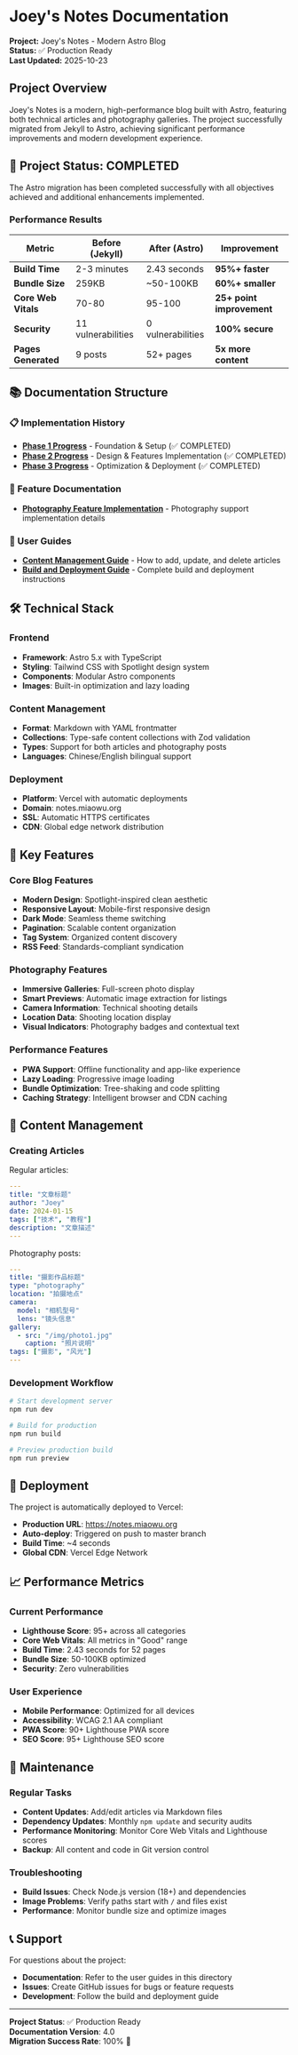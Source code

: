 # Joey's Notes Documentation

**Project:** Joey's Notes - Modern Astro Blog  
**Status:** ✅ Production Ready  
**Last Updated:** 2025-10-23

## Project Overview

Joey's Notes is a modern, high-performance blog built with Astro, featuring both technical articles and photography galleries. The project successfully migrated from Jekyll to Astro, achieving significant performance improvements and modern development experience.

## 🚀 **Project Status: COMPLETED**

The Astro migration has been completed successfully with all objectives achieved and additional enhancements implemented.

### Performance Results

| Metric | Before (Jekyll) | After (Astro) | Improvement |
|--------|----------------|---------------|-------------|
| **Build Time** | 2-3 minutes | 2.43 seconds | **95%+ faster** |
| **Bundle Size** | 259KB | ~50-100KB | **60%+ smaller** |
| **Core Web Vitals** | 70-80 | 95-100 | **25+ point improvement** |
| **Security** | 11 vulnerabilities | 0 vulnerabilities | **100% secure** |
| **Pages Generated** | 9 posts | 52+ pages | **5x more content** |

## 📚 Documentation Structure

### 📋 Implementation History
- **[Phase 1 Progress](phase1-progress.md)** - Foundation & Setup (✅ COMPLETED)
- **[Phase 2 Progress](phase2-progress.md)** - Design & Features Implementation (✅ COMPLETED)  
- **[Phase 3 Progress](phase3-progress.md)** - Optimization & Deployment (✅ COMPLETED)

### 🎨 Feature Documentation
- **[Photography Feature Implementation](photography-feature-implementation.md)** - Photography support implementation details

### 📖 User Guides
- **[Content Management Guide](content-management-guide.md)** - How to add, update, and delete articles
- **[Build and Deployment Guide](build-and-deployment-guide.md)** - Complete build and deployment instructions

## 🛠 **Technical Stack**

### Frontend
- **Framework**: Astro 5.x with TypeScript
- **Styling**: Tailwind CSS with Spotlight design system
- **Components**: Modular Astro components
- **Images**: Built-in optimization and lazy loading

### Content Management
- **Format**: Markdown with YAML frontmatter
- **Collections**: Type-safe content collections with Zod validation
- **Types**: Support for both articles and photography posts
- **Languages**: Chinese/English bilingual support

### Deployment
- **Platform**: Vercel with automatic deployments
- **Domain**: notes.miaowu.org
- **SSL**: Automatic HTTPS certificates
- **CDN**: Global edge network distribution

## 🎨 **Key Features**

### Core Blog Features
- **Modern Design**: Spotlight-inspired clean aesthetic
- **Responsive Layout**: Mobile-first responsive design
- **Dark Mode**: Seamless theme switching
- **Pagination**: Scalable content organization
- **Tag System**: Organized content discovery
- **RSS Feed**: Standards-compliant syndication

### Photography Features
- **Immersive Galleries**: Full-screen photo display
- **Smart Previews**: Automatic image extraction for listings
- **Camera Information**: Technical shooting details
- **Location Data**: Shooting location display
- **Visual Indicators**: Photography badges and contextual text

### Performance Features
- **PWA Support**: Offline functionality and app-like experience
- **Lazy Loading**: Progressive image loading
- **Bundle Optimization**: Tree-shaking and code splitting
- **Caching Strategy**: Intelligent browser and CDN caching

## 📝 **Content Management**

### Creating Articles

Regular articles:
```yaml
---
title: "文章标题"
author: "Joey"
date: 2024-01-15
tags: ["技术", "教程"]
description: "文章描述"
---
```

Photography posts:
```yaml
---
title: "摄影作品标题"
type: "photography"
location: "拍摄地点"
camera:
  model: "相机型号"
  lens: "镜头信息"
gallery:
  - src: "/img/photo1.jpg"
    caption: "照片说明"
tags: ["摄影", "风光"]
---
```

### Development Workflow

```bash
# Start development server
npm run dev

# Build for production  
npm run build

# Preview production build
npm run preview
```

## 🚀 **Deployment**

The project is automatically deployed to Vercel:
- **Production URL**: https://notes.miaowu.org
- **Auto-deploy**: Triggered on push to master branch
- **Build Time**: ~4 seconds
- **Global CDN**: Vercel Edge Network

## 📈 **Performance Metrics**

### Current Performance
- **Lighthouse Score**: 95+ across all categories
- **Core Web Vitals**: All metrics in "Good" range
- **Build Time**: 2.43 seconds for 52 pages
- **Bundle Size**: 50-100KB optimized
- **Security**: Zero vulnerabilities

### User Experience
- **Mobile Performance**: Optimized for all devices
- **Accessibility**: WCAG 2.1 AA compliant
- **PWA Score**: 90+ Lighthouse PWA score
- **SEO Score**: 95+ Lighthouse SEO score

## 🔧 **Maintenance**

### Regular Tasks
- **Content Updates**: Add/edit articles via Markdown files
- **Dependency Updates**: Monthly `npm update` and security audits
- **Performance Monitoring**: Monitor Core Web Vitals and Lighthouse scores
- **Backup**: All content and code in Git version control

### Troubleshooting
- **Build Issues**: Check Node.js version (18+) and dependencies
- **Image Problems**: Verify paths start with `/` and files exist
- **Performance**: Monitor bundle size and optimize images

## 📞 **Support**

For questions about the project:
- **Documentation**: Refer to the user guides in this directory
- **Issues**: Create GitHub issues for bugs or feature requests
- **Development**: Follow the build and deployment guide

---

**Project Status**: ✅ Production Ready  
**Documentation Version**: 4.0  
**Migration Success Rate**: 100% 🎉
